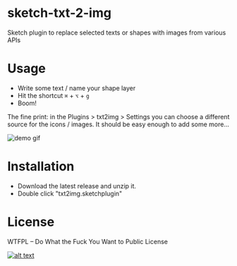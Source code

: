 # sketch-txt-2-img

Sketch plugin to replace selected texts or shapes with images from various APIs

# Usage

- Write some text / name your shape layer
- Hit the shortcut ```⌘``` + ```⌥``` + ```g```
- Boom!

The fine print: in the Plugins > txt2img > Settings you can choose a different source for the icons / images.
It should be easy enough to add some more...

![demo gif](http://wuwa.github.com/txt2img.gif "demo")

# Installation

- Download the latest release and unzip it.
- Double click "txt2img.sketchplugin"

# License
WTFPL – Do What the Fuck You Want to Public License

[![alt text](http://www.wtfpl.net/wp-content/uploads/2012/12/wtfpl-badge-4.png "WTFPL")](http://www.wtfpl.net/)


